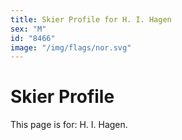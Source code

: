 ```yaml
---
title: Skier Profile for H. I. Hagen
sex: "M"
id: "8466"
image: "/img/flags/nor.svg" 
---
```


# Skier Profile

This page is for: H. I. Hagen.
    